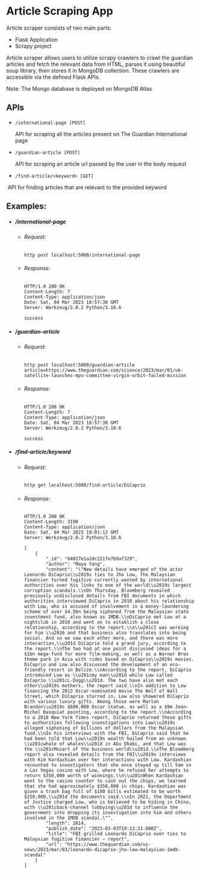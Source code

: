 # Article Scraping App

Article scraper consists of two main parts:

- Flask Application
- Scrapy project

Article scraper allows users to utilize scrapy crawlers to crawl the guardian articles and fetch the relevant data from HTML, parses it using beautiful soup library, then stores it in MongoDB collection. These crawlers are accessible via the defined Flask APIs.

Note: The Mongo database is deployed on MongoDB Atlas



## APIs

- ```
  /international-page [POST]
  ```

  API for scraping all the articles present on The Guardian International page

- ```
  /guardian-article [POST]
  ```

  API for scraping an article url passed by the user in the body request

- ```
  /find-article/<keyword> [GET]
  ```

​		API for finding articles that are relevant to the provided keyword

## Examples:

- ##### /international-page

  - ###### Request:

    ```
    http post localhost:5000/international-page
    ```

  - ###### Response:

    ```
    HTTP/1.0 200 OK
    Content-Length: 7
    Content-Type: application/json
    Date: Sat, 04 Mar 2023 18:57:30 GMT
    Server: Werkzeug/2.0.2 Python/3.10.6
    
    success
    ```

- ##### /guardian-article

  - ###### Request:

    ```
    http post localhost:5000/guardian-article article=https://www.theguardian.com/science/2023/mar/01/uk-satellite-launches-mps-committee-virgin-orbit-failed-mission
    ```

  - ###### Response:

    ```
    HTTP/1.0 200 OK
    Content-Length: 7
    Content-Type: application/json
    Date: Sat, 04 Mar 2023 18:57:30 GMT
    Server: Werkzeug/2.0.2 Python/3.10.6
    
    success
    ```

- ##### /find-article/*keyword*

  - ###### Request:

    ```
    http get localhost:5000/find-article/DiCaprio
    ```

  - ###### Response:

    ```
    HTTP/1.0 200 OK
    Content-Length: 3190
    Content-Type: application/json
    Date: Sat, 04 Mar 2023 19:01:12 GMT
    Server: Werkzeug/2.0.2 Python/3.10.6
    
    [
        {
            "_id": "64027e1a2dc221fe7b9af329",
            "author": "Maya Yang",
            "content": "\"New details have emerged of the actor Leonardo DiCaprio\\u2019s ties to Jho Low, the Malaysian financier turned fugitive currently wanted by international authorities over his links to one of the world\\u2019s largest corruption scandals.\\nOn Thursday, Bloomberg revealed previously undisclosed details from FBI documents in which authorities interviewed DiCaprio in 2018 about his relationship with Low, who is accused of involvement in a money-laundering scheme of over $4.5bn being siphoned from the Malaysian state investment fund, also known as 1MDB.\\nDiCaprio met Low at a nightclub in 2010 and went on to establish a close relationship, according to the report.\\n\\u201cI was working for him \\u2026 and that business also translates into being social. And so we saw each other more, and there was more interaction,\\u201d DiCaprio told a grand jury, according to the report.\\nThe two had at one point discussed ideas for a $1bn mega-fund for more film-making, as well as a Warner Bros theme park in Asia with rides based on DiCaprio\\u2019s movies. DiCaprio and Low also discussed the development of an eco-friendly resort in Belize.\\nAccording to the report, DiCaprio introduced Low as \\u201cmy man\\u201d while Low called DiCaprio \\u201cL-Dogg\\u201d. The two have also met each other\\u2019s mothers, the report said.\\nIn addition to Low financing the 2013 Oscar-nominated movie The Wolf of Wall Street, which DiCaprio starred in, Low also showered DiCaprio with various luxury gifts. Among those were Marlon Brandon\\u2019s $600,000 Oscar statue, as well as a $9m Jean-Michel Basquiat painting, according to the report.\\nAccording to a 2018 New York Times report, DiCaprio returned those gifts to authorities following investigations into Low\\u2019s alleged siphoning of billions of dollars from the Malaysian fund.\\nIn his interviews with the FBI, DiCaprio said that he had been told that Low\\u2019s wealth hailed from an unknown \\u201cwhale of whales\\u201d in Abu Dhabi, and that Low was the \\u201cMozart of the business world\\u201d.\\nThe Bloomberg report also revealed details from the FBI\\u2019s interviews with Kim Kardashian over her interactions with Low. Kardashian recounted to investigators that she once stayed up till 5am in a Las Vegas casino with Low, where he refused her attempts to return $350,000 worth of winnings.\\n\\u201cWhen Kardashian went to the casino counter to cash out the chips, we learned that she had approximately $350,000 in chips. Kardashian was given a trash bag full of $100 bills estimated to be worth $250,000,\\u201d the documents said.\\nIn 2021, the Department of Justice charged Low, who is believed to be hiding in China, with \\u201cback-channel lobbying\\u201d to influence the government into dropping its investigation into him and others involved in the 1MDB scandal.\"",
            "length": 2814,
            "publish_date": "2023-03-03T19:12:21.000Z",
            "title": "FBI grilled Leonardo DiCaprio over ties to Malaysian fugitive financier – report",
            "url": "https://www.theguardian.com/us-news/2023/mar/03/leonardo-dicaprio-jho-low-malaysian-1mdb-scandal"
        }
    ]
    ```

###### 



